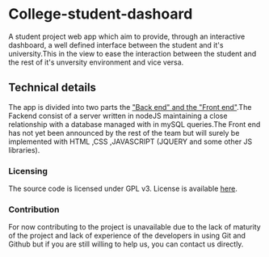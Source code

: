 # College-student-dashoard
A student project web app which aim to provide, through an interactive dashboard, a well defined interface between the student and it's university.This in the view to ease the interaction between the student and the rest of it's unversity environment and vice versa.


## Technical details

The app is divided into two parts the ["Back end" and the "Front end"](https://en.wikipedia.org/wiki/Front_and_back_ends).The Fackend consist of a server written in nodeJS maintaining a close relationship with a database managed with in mySQL queries.The Front end has not yet been announced by the rest of the team but will surely be implemented with HTML ,CSS ,JAVASCRIPT (JQUERY and some other JS libraries).

### Licensing

The source code is licensed under GPL v3. License is available [here](/LICENSE).

### Contribution

For now contributing to the project is unavailable due to the lack of maturity of the project and lack of experience of the developers in using Git and Github but if you are still willing to help us, you can contact us directly.
